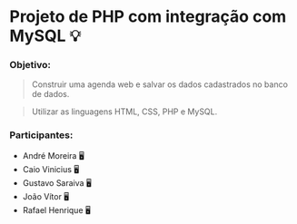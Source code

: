# Projeto de PHP com integração com MySQL 💡

### Objetivo: 

> Construir uma agenda web e salvar os dados cadastrados no banco de dados.

> Utilizar as linguagens HTML, CSS, PHP e MySQL.

### Participantes:
* André Moreira 🖥
* Caio Vinicius 🖥
* Gustavo Saraiva 🖥
* João Vítor 🖥
* Rafael Henrique 🖥
